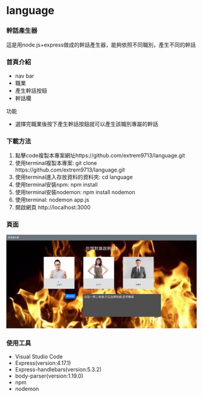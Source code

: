 # language
<h3>幹話產生器</h3>
<p>
這是用node.js+express做成的幹話產生器，能夠依照不同職別，產生不同的幹話
</p>
<h3>首頁介紹</h3>
<ul>
  <li>nav bar</li>
  <li>職業</li>
  <li>產生幹話按鈕</li>
  <li>幹話欄</li>
</ul>
<p
<h3>功能</h3>
<ul>
  <li>選擇完職業後按下產生幹話按鈕就可以產生該職別專屬的幹話</li> 
</ul>
<h3>下載方法</h3>
<ol>
  <li>點擊code複製本專案網址https://github.com/extrem9713/language.git</li>
  <li>使用terminal複製本專案: git clone https://github.com/extrem9713/language.git</li>
  <li>使用terminal進入存放資料的資料夾: cd language</li>
  <li>使用terminal安裝npm: npm install</li>
  <li>使用terminal安裝nodemon: npm install nodemon</li>
  <li>使用terminal: nodemon app.js</li>
  <li>開啟網頁 http://localhost:3000</li>
</ol>

<h3>頁面</h3>
<img src="/public/images/demo.png">
<br>

<h3>使用工具</h3>
<ul>
  <li>Visual Studio Code</li>
  <li>Express(version:4.17.1)</li>
  <li>Express-handlebars(version:5.3.2)</li>
  <li>body-parser(version:1.19.0)</li>
  <li>npm</li>
  <li>nodemon</li>
</ul>

